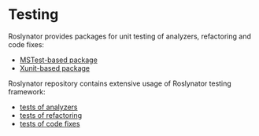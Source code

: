# Testing

Roslynator provides packages for unit testing of analyzers, refactoring and code fixes:

- [MSTest-based package](https://www.nuget.org/packages/Roslynator.Testing.CSharp.Xunit)
- [Xunit-based package](https://www.nuget.org/packages/Roslynator.Testing.CSharp.MSTest)

Roslynator repository contains extensive usage of Roslynator testing framework:

- [tests of analyzers](https://github.com/JosefPihrt/Roslynator/tree/main/src/Tests/Analyzers.Tests)
- [tests of refactoring](https://github.com/JosefPihrt/Roslynator/tree/main/src/Tests/Refactorings.Tests)
- [tests of code fixes](https://github.com/JosefPihrt/Roslynator/tree/main/src/Tests/CodeFixes.Tests)

